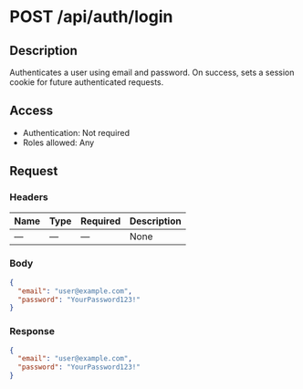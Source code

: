 # POST /api/auth/login

## Description

Authenticates a user using email and password. On success, sets a session cookie for future authenticated requests.

## Access

- Authentication: Not required
- Roles allowed: Any

## Request

### Headers

| Name | Type | Required | Description |
| ---- | ---- | -------- | ----------- |
| —    | —    | —        | None        |

### Body

```json
{
  "email": "user@example.com",
  "password": "YourPassword123!"
}
```

### Response

```json
{
  "email": "user@example.com",
  "password": "YourPassword123!"
}
```
